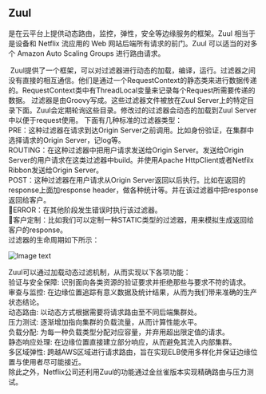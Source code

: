 ## Zuul 
是在云平台上提供动态路由，监控，弹性，安全等边缘服务的框架。Zuul 相当于是设备和 Netflix 流应用的 Web 网站后端所有请求的前门。Zuul 可以适当的对多个 Amazon Auto Scaling Groups 进行路由请求。

 Zuul提供了一个框架，可以对过滤器进行动态的加载，编译，运行。过滤器之间没有直接的相互通信。他们是通过一个RequestContext的静态类来进行数据传递的。RequestContext类中有ThreadLocal变量来记录每个Request所需要传递的数据。 
过滤器是由Groovy写成。这些过滤器文件被放在Zuul Server上的特定目录下面。Zuul会定期轮询这些目录。修改过的过滤器会动态的加载到Zuul Server中以便于request使用。
下面有几种标准的过滤器类型：  
PRE：这种过滤器在请求到达Origin Server之前调用。比如身份验证，在集群中选择请求的Origin Server，记log等。   
ROUTING：在这种过滤器中把用户请求发送给Origin Server。发送给Origin Server的用户请求在这类过滤器中build。并使用Apache HttpClient或者Netfilx Ribbon发送给Origin Server。   
POST：这种过滤器在用户请求从Origin Server返回以后执行。比如在返回的response上面加response header，做各种统计等。并在该过滤器中把response返回给客户。    
ERROR：在其他阶段发生错误时执行该过滤器。   
客户定制：比如我们可以定制一种STATIC类型的过滤器，用来模拟生成返回给客户的response。   
过滤器的生命周期如下所示：    

![Image text](https://github.com/miozeng/ms/blob/master/ms-gateway-zuul/image.png)

Zuul可以通过加载动态过滤机制，从而实现以下各项功能：   
验证与安全保障: 识别面向各类资源的验证要求并拒绝那些与要求不符的请求。   
审查与监控: 在边缘位置追踪有意义数据及统计结果，从而为我们带来准确的生产状态结论。   
动态路由: 以动态方式根据需要将请求路由至不同后端集群处。  
压力测试: 逐渐增加指向集群的负载流量，从而计算性能水平。  
负载分配: 为每一种负载类型分配对应容量，并弃用超出限定值的请求。  
静态响应处理: 在边缘位置直接建立部分响应，从而避免其流入内部集群。   
多区域弹性: 跨越AWS区域进行请求路由，旨在实现ELB使用多样化并保证边缘位置与使用者尽可能接近。   
除此之外，Netflix公司还利用Zuul的功能通过金丝雀版本实现精确路由与压力测试。     
 
